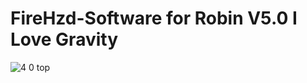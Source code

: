 # FireHzd-Software for Robin V5.0 I Love Gravity

![4 0 top](https://user-images.githubusercontent.com/77249429/150355053-fcd02ca2-207e-4b53-9763-21acaf3be78b.png)
